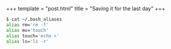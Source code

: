 +++
template = "post.html"
title = "Saving it for the last day"
+++

``` bash
$ cat ~/.bash_aliases
alias rm='rm -f'
alias mv='touch'
alias touch='echo >'
alias ls='ls -r'
```
